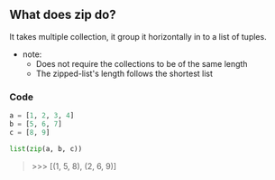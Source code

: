 ## What does zip do?
It takes multiple collection, it group it horizontally in to a list of tuples.
- note: 
    - Does not require the collections to be of the same length
    - The zipped-list's length follows the shortest list
    
### Code
```python
a = [1, 2, 3, 4]
b = [5, 6, 7]
c = [8, 9]

list(zip(a, b, c))
```
> \>>> [(1, 5, 8), (2, 6, 9)]
